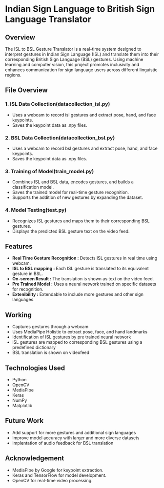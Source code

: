 # Indian Sign Language to British Sign Language Translator

## Overview
The ISL to BSL Gesture Translator is a real-time system designed to interpret gestures in Indian Sign Language (ISL) and translate them into their corresponding British Sign Language (BSL) gestures. Using machine learning and computer vision, this project promotes inclusivity and enhances communication for sign language users across different linguistic regions.

## File Overview
### 1. ISL Data Collection(datacollection_isl.py)
- Uses a webcam to record isl gestures and extract pose, hand, and face keypoints.
- Saves the keypoint data as .npy files.
### 2. BSL Data Collection(datacollection_bsl.py)
- Uses a webcam to record bsl gestures and extract pose, hand, and face keypoints.
- Saves the keypoint data as .npy files.
### 3. Training of Model(train_model.py)
- Combines ISL and BSL data, encodes gestures, and builds a classification model.
- Saves the trained model for real-time gesture recognition.
- Supports the addition of new gestures by expanding the dataset.
### 4. Model Testing(test.py)
- Recognizes ISL gestures and maps them to their corresponding BSL gestures.
- Displays the predicted BSL gesture text on the video feed.

## Features
- **Real Time Gesture Recognition :** Detects ISL gestures in real time using webcam.
- **ISL to BSL mapping :** Each ISL gesture is translated to its equivalent gesture in BSL.
- **On-screen Result :** The translation is shown as text on the video feed.
- **Pre Trained Model :** Uses a neural network trained on specific datasets for recognition.
- **Extenibility :** Extendable to include more gestures and other sign languages.

## Working
- Captures gestures through a webcam
- Uses MediaPipe Holistic to extract pose, face, and hand landmarks
- Identification of ISL gestures by pre trained neural network
- ISL gestures are mapped to corresponding BSL gestures using a predefined dictionary
- BSL translation is shown on videofeed

## Technologies Used
- Python
- OpenCV
- MediaPipe
- Keras
- NumPy
- Matplotlib
 
## Future Work
- Add support for more gestures and additional sign languages
- Improve model accuracy with larger and more diverse datasets
- Implentation of audio feedback for BSL translation

## Acknowledgement
- MediaPipe by Google for keypoint extraction.
- Keras and TensorFlow for model development.
- OpenCV for real-time video processing.
